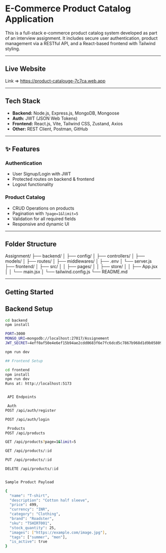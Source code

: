 #  E-Commerce Product Catalog Application

This is a full-stack e-commerce product catalog system developed as part of an interview assignment. It includes secure user authentication, product management via a RESTful API, and a React-based frontend with Tailwind styling.

---
## Live Website

Link => https://product-catalouge-7c7ca.web.app

---
##  Tech Stack

- **Backend:** Node.js, Express.js, MongoDB, Mongoose
- **Auth:** JWT (JSON Web Tokens)
- **Frontend:** React.js, Vite, Tailwind CSS, Zustand, Axios
- **Other:** REST Client, Postman, GitHub

---

## ✨ Features

###  Authentication
- User Signup/Login with JWT
- Protected routes on backend & frontend
- Logout functionality

###  Product Catalog
- CRUD Operations on products
- Pagination with `?page=1&limit=5`
- Validation for all required fields
- Responsive and dynamic UI

---

##  Folder Structure

Assignment/
├── backend/
│ ├── config/
│ ├── controllers/
│ ├── models/
│ ├── routes/
│ ├── middlewares/
│ ├── .env
│ └── server.js
├── frontend/
│ ├── src/
│ │ ├── pages/
│ │ ├── store/
│ │ ├── App.jsx
│ │ └── main.jsx
│ └── tailwind.config.js
└── README.md


---

##  Getting Started

##  Backend Setup

```bash
cd backend
npm install

PORT=3000
MONGO_URI=mongodb://localhost:27017/Assignement
JWT_SECRET=4eff0af50e4e6ef15b94ae2cdd0683f6e7fc6dcd5c7867b968d1d9b05809078e66a6552036fd11f6ee1f5a58da71536ed7188d03f29cf9c6a5846fedaea8ca1d

npm run dev

## Frontend Setup

cd frontend
npm install
npm run dev
Runs at: http://localhost:5173


 API Endpoints

 Auth
POST /api/auth/register

POST /api/auth/login

 Products
POST /api/products

GET /api/products?page=1&limit=5

GET /api/products/:id

PUT /api/products/:id

DELETE /api/products/:id


Sample Product Payload

{
  "name": "T-shirt",
  "description": "Cotton half sleeve",
  "price": 499,
  "currency": "INR",
  "category": "Clothing",
  "brand": "Roadster",
  "sku": "TSHIRT001",
  "stock_quantity": 25,
  "images": ["https://example.com/image.jpg"],
  "tags": ["summer", "men"],
  "is_active": true
}
